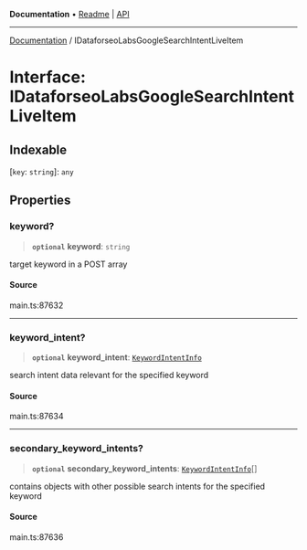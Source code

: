 **Documentation** • [Readme](../README.md) \| [API](../globals.md)

***

[Documentation](../README.md) / IDataforseoLabsGoogleSearchIntentLiveItem

# Interface: IDataforseoLabsGoogleSearchIntentLiveItem

## Indexable

 \[`key`: `string`\]: `any`

## Properties

### keyword?

> **`optional`** **keyword**: `string`

target keyword in a POST array

#### Source

main.ts:87632

***

### keyword\_intent?

> **`optional`** **keyword\_intent**: [`KeywordIntentInfo`](../classes/KeywordIntentInfo.md)

search intent data relevant for the specified keyword

#### Source

main.ts:87634

***

### secondary\_keyword\_intents?

> **`optional`** **secondary\_keyword\_intents**: [`KeywordIntentInfo`](../classes/KeywordIntentInfo.md)[]

contains objects with other possible search intents for the specified keyword

#### Source

main.ts:87636
